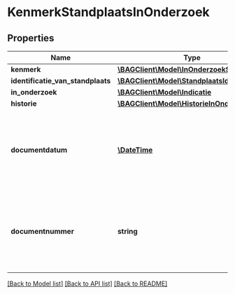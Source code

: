 # KenmerkStandplaatsInOnderzoek

## Properties
Name | Type | Description | Notes
------------ | ------------- | ------------- | -------------
**kenmerk** | [**\BAGClient\Model\InOnderzoekStandplaats**](InOnderzoekStandplaats.md) |  | 
**identificatie_van_standplaats** | [**\BAGClient\Model\StandplaatsIdentificatie**](StandplaatsIdentificatie.md) |  | 
**in_onderzoek** | [**\BAGClient\Model\Indicatie**](Indicatie.md) |  | 
**historie** | [**\BAGClient\Model\HistorieInOnderzoek**](HistorieInOnderzoek.md) |  | 
**documentdatum** | [**\DateTime**](\DateTime.md) | De datum van het document waarin de grondslag van het onderzoek wordt vastgelegd. Dit wordt vastgelegd in het attribuut documentdatum. | 
**documentnummer** | **string** | Het nummer van het document waarin de grondslag van het onderzoek wordt vastgelegd. Dit wordt vastgelegd in het attribuut documentnummer. | 

[[Back to Model list]](../../README.md#documentation-for-models) [[Back to API list]](../../README.md#documentation-for-api-endpoints) [[Back to README]](../../README.md)


